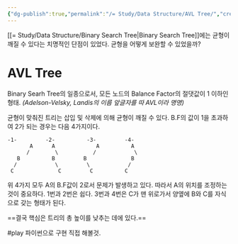 ```yaml
---
{"dg-publish":true,"permalink":"/= Study/Data Structure/AVL Tree/","created":"2024-02-06T00:33:06.000+09:00","updated":"2024-02-06T00:33:06.000+09:00"}
---
```


[[= Study/Data Structure/Binary Search Tree\|Binary Search Tree]]에는 균형이 깨질 수 있다는 치명적인 단점이 있었다.
균형을 어떻게 보완할 수 있었을까?
# AVL Tree
Binary Searh Tree의 일종으로서, 모든 노드의 Balance Factor의 절댓값이 1 이하인 형태.
*(Adelson-Velsky, Landis의 이름 앞글자를 따 AVL이라 명명)*

균형이 맞춰진 트리는 삽입 및 삭제에 의해 균형이 깨질 수 있다.
B.F의 값이 1을 초과하여 2가 되는 경우는 다음 4가지이다.
```
-1-         -2-          -3-         -4-
	   A      A             A          A
	  /        \           /            \
   B          B         B              B
  /            \         \            /
 C              C         C          C
```
위 4가지 모두 A의 B.F값이 2로서 문제가 발생하고 있다.
따라서 A의 위치를 조정하는 것이 중요하다.
1번과 2번은 쉽다.
3번과 4번은 C가 맨 위로가서 양옆에 B와 C를 자식으로 갖는 형태가 된다.

==결국 핵심은 트리의 총 높이를 낮추는 데에 있다.==

#play 파이썬으로 구현 직접 해볼것.

